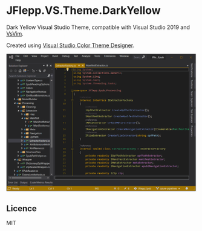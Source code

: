 #  JFlepp.VS.Theme.DarkYellow

Dark Yellow Visual Studio Theme, compatible with Visual Studio 2019 and [VsVim](https://marketplace.visualstudio.com/items?itemName=JaredParMSFT.VsVim).

Created using [Visual Studio Color Theme Designer](https://marketplace.visualstudio.com/items?itemName=ms-madsk.ColorThemeDesigner).

![ExampleGif](Docs/JFlepp.EpubToHtml.Recording.gif)


## Licence 

MIT

